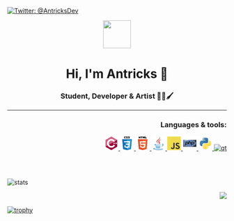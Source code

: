 <p align="left"> <a href="https://twitter.com/AntricksDev" target="blank"><img src="https://img.shields.io/twitter/follow/antricksdev?logo=twitter&style=for-the-badge" alt="Twitter: @AntricksDev"/></a> </p>

<div align="center">
  <img src="https://antricks.dev/img/pinguin-640.png" width="64" height="64">
  <h1> Hi, I'm Antricks 👋</h1>
  <h3> Student, Developer & Artist 📖👾🖌</h2>
</div>

---

<div align="right">
  <h3>Languages & tools:</h3>
  <a href="https://www.w3schools.com/cpp/" target="_blank">
    <img src="https://raw.githubusercontent.com/devicons/devicon/master/icons/cplusplus/cplusplus-original.svg" alt="cplusplus" width="32" height="32"/>
  </a>
  <a href="https://www.w3schools.com/css/" target="_blank">
    <img src="https://raw.githubusercontent.com/devicons/devicon/master/icons/css3/css3-original-wordmark.svg" alt="css3" width="32" height="32"/>
  </a>
  <a href="https://www.w3.org/html/" target="_blank">
    <img src="https://raw.githubusercontent.com/devicons/devicon/master/icons/html5/html5-original-wordmark.svg" alt="html5" width="32" height="32"/>
  </a>
  <a href="https://www.java.com" target="_blank">
    <img src="https://raw.githubusercontent.com/devicons/devicon/master/icons/java/java-original.svg" alt="java" width="32" height="32"/>
  </a>
  <a href="https://developer.mozilla.org/en-US/docs/Web/JavaScript" target="_blank">
    <img src="https://raw.githubusercontent.com/devicons/devicon/master/icons/javascript/javascript-original.svg" alt="javascript" width="32" height="32"/>
  </a>
  <a href="https://www.php.net" target="_blank">
    <img src="https://raw.githubusercontent.com/devicons/devicon/master/icons/php/php-original.svg" alt="php" width="32" height="32"/>
  </a>
  <a href="https://www.python.org" target="_blank">
    <img src="https://raw.githubusercontent.com/devicons/devicon/master/icons/python/python-original.svg" alt="python" width="32" height="32"/>
  </a>
  <a href="https://www.qt.io/" target="_blank">
    <img src="https://upload.wikimedia.org/wikipedia/commons/0/0b/Qt_logo_2016.svg" alt="qt" width="32" height="32"/>
  </a>
</div>

<br><br>

![stats](https://github-readme-stats.vercel.app/api/top-langs?username=antricks&show_icons=true&theme=gruvbox&locale=en&layout=compact)

<div align="right">
  <img src="https://github-readme-stats.vercel.app/api?username=antricks&show_icons=true&theme=gruvbox&locale=en">
</div>

[![trophy](https://github-profile-trophy.vercel.app/?username=Antricks&theme=gruvbox&row=2&column=3&margin-w=10&margin-h=10)](https://github.com/ryo-ma/github-profile-trophy)
